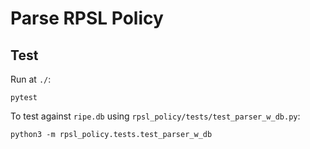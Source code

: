 # Parse RPSL Policy

## Test

Run at `./`:

```shell
pytest
```

To test against `ripe.db` using `rpsl_policy/tests/test_parser_w_db.py`:

```shell
python3 -m rpsl_policy.tests.test_parser_w_db
```
